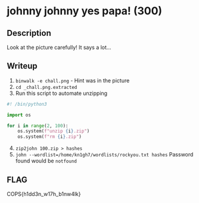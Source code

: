 # johnny johnny yes papa! (300)

## Description
Look at the picture carefully! It says a lot...

## Writeup
1. `binwalk -e chall.png` - Hint was in the picture
2. `cd _chall.png.extracted`
3. Run this script to automate unzipping
```python
#! /bin/python3

import os

for i in range(2, 100):
    os.system(f"unzip {i}.zip")
    os.system(f"rm {i}.zip")
```
4. `zip2john 100.zip > hashes`
5. `john --wordlist=/home/kn1gh7/wordlists/rockyou.txt hashes`
Password found would be `notfound`

## FLAG
COPS{h1dd3n_w17h_b1nw4lk}
